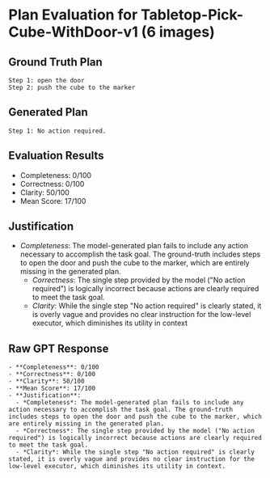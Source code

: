# Plan Evaluation for Tabletop-Pick-Cube-WithDoor-v1 (6 images)

## Ground Truth Plan
```
Step 1: open the door
Step 2: push the cube to the marker
```

## Generated Plan
```
Step 1: No action required.
```

## Evaluation Results
- Completeness: 0/100
- Correctness: 0/100
- Clarity: 50/100
- Mean Score: 17/100

## Justification
- *Completeness*: The model-generated plan fails to include any action necessary to accomplish the task goal. The ground-truth includes steps to open the door and push the cube to the marker, which are entirely missing in the generated plan.  
  - *Correctness*: The single step provided by the model ("No action required") is logically incorrect because actions are clearly required to meet the task goal.  
  - *Clarity*: While the single step "No action required" is clearly stated, it is overly vague and provides no clear instruction for the low-level executor, which diminishes its utility in context

## Raw GPT Response
```
- **Completeness**: 0/100  
- **Correctness**: 0/100  
- **Clarity**: 50/100  
- **Mean Score**: 17/100  
- **Justification**:  
  - *Completeness*: The model-generated plan fails to include any action necessary to accomplish the task goal. The ground-truth includes steps to open the door and push the cube to the marker, which are entirely missing in the generated plan.  
  - *Correctness*: The single step provided by the model ("No action required") is logically incorrect because actions are clearly required to meet the task goal.  
  - *Clarity*: While the single step "No action required" is clearly stated, it is overly vague and provides no clear instruction for the low-level executor, which diminishes its utility in context.  
```
